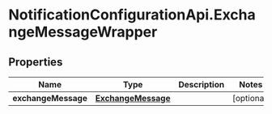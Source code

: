 # NotificationConfigurationApi.ExchangeMessageWrapper

## Properties

Name | Type | Description | Notes
------------ | ------------- | ------------- | -------------
**exchangeMessage** | [**ExchangeMessage**](ExchangeMessage.md) |  | [optional] 


